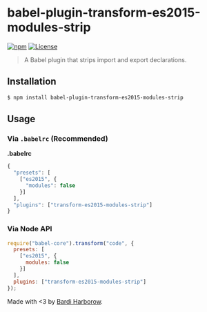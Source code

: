 # babel-plugin-transform-es2015-modules-strip

[![npm](https://img.shields.io/npm/v/babel-plugin-transform-es2015-modules-strip.svg?style=flat-square&maxAge=2592000)](https://www.npmjs.com/package/babel-plugin-transform-es2015-modules-strip)
[![License](https://img.shields.io/badge/license-MIT-brightgreen.svg?style=flat-square)](https://github.com/bardiharborow/babel-plugin-transform-es2015-modules-strip/blob/master/LICENSE)

> A Babel plugin that strips import and export declarations.

## Installation

```sh
$ npm install babel-plugin-transform-es2015-modules-strip
```

## Usage

### Via `.babelrc` (Recommended)

**.babelrc**

```js
{
  "presets": [
    ["es2015", {
      "modules": false
    }]
  ],
  "plugins": ["transform-es2015-modules-strip"]
}

```

### Via Node API

```javascript
require("babel-core").transform("code", {
  presets: [
    ["es2015", {
      modules: false
    }]
  ],
  plugins: ["transform-es2015-modules-strip"]
});
```

Made with <3 by [Bardi Harborow](https://bardiharborow.com).
